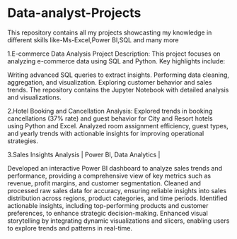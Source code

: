 # Data-analyst-Projects
This repository contains all my projects showcasting my knowledge in different skills like-Ms-Excel,Power BI,SQL and many more

1.E-commerce Data Analysis Project
Description:
This project focuses on analyzing e-commerce data using SQL and Python. Key highlights include:

Writing advanced SQL queries to extract insights.
Performing data cleaning, aggregation, and visualization.
Exploring customer behavior and sales trends.
The repository contains the Jupyter Notebook with detailed analysis and visualizations.

2.Hotel Booking and Cancellation Analysis: Explored trends in booking cancellations (37% rate)
and guest behavior for City and Resort hotels using Python and Excel. Analyzed room assignment efficiency,
guest types, and yearly trends with actionable insights for improving operational strategies.

3.Sales Insights Analysis | Power BI, Data Analytics | 

Developed an interactive Power BI dashboard to analyze sales trends and performance, providing a comprehensive view of key metrics such as revenue, profit margins, and customer segmentation.
Cleaned and processed raw sales data for accuracy, ensuring reliable insights into sales distribution across regions, product categories, and time periods.
Identified actionable insights, including top-performing products and customer preferences, to enhance strategic decision-making.
Enhanced visual storytelling by integrating dynamic visualizations and slicers, enabling users to explore trends and patterns in real-time.
